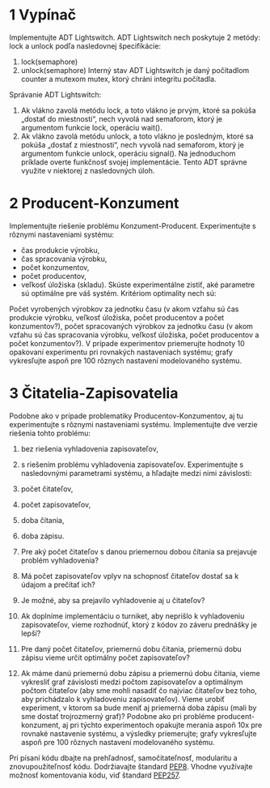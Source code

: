 # 1 Vypínač

Implementujte ADT Lightswitch. ADT Lightswitch nech poskytuje 2 metódy: lock a unlock podľa nasledovnej špecifikácie:

1. lock(semaphore)
2. unlock(semaphore)
Interný stav ADT Lightswitch je daný počítadlom counter a mutexom mutex, ktorý chráni integritu počítadla.

Správanie ADT Lightswitch:

1. Ak vlákno zavolá metódu lock, a toto vlákno je prvým, ktoré sa pokúša „dostať do miestnosti“, nech vyvolá nad semaforom, ktorý je argumentom funkcie lock, operáciu wait().
2. Ak vlákno zavolá metódu unlock, a toto vlákno je posledným, ktoré sa pokúša „dostať z miestnosti“, nech vyvolá nad semaforom, ktorý je argumentom funkcie unlock, operáciu signal().
Na jednoduchom príklade overte funkčnosť svojej implementácie. Tento ADT správne využite v niektorej z nasledovných úloh.

# 2 Producent-Konzument
 

Implementujte riešenie problému Konzument-Producent. Experimentujte s rôznymi nastaveniami systému:

- čas produkcie výrobku,
- čas spracovania výrobku,
- počet konzumentov,
- počet producentov,
- veľkosť úložiska (skladu).
Skúste experimentálne zistiť, aké parametre sú optimálne pre váš systém. Kritériom optimality nech sú:

Počet vyrobených výrobkov za jednotku času (v akom vzťahu sú čas produkcie výrobku, veľkosť úložiska, počet producentov a počet konzumentov?),
počet spracovaných výrobkov za jednotku času (v akom vzťahu sú čas spracovania výrobku, veľkosť úložiska, počet producentov a počet konzumentov?).
V prípade experimentov priemerujte hodnoty 10 opakovaní experimentu pri rovnakých nastaveniach systému; grafy vykresľujte aspoň pre 100 rôznych nastavení modelovaného systému.

# 3 Čitatelia-Zapisovatelia
 
Podobne ako v prípade problematiky Producentov-Konzumentov, aj tu experimentujte s rôznymi nastaveniami systému. Implementujte dve verzie riešenia tohto problému:

1. bez riešenia vyhladovenia zapisovateľov,
2. s riešením problému vyhladovenia zapisovateľov.
Experimentujte s nasledovnými parametrami systému, a hľadajte medzi nimi závislosti:

1. počet čitateľov,
2. počet zapisovateľov,
3. doba čítania,
4. doba zápisu.
5. Pre aký počet čitateľov s danou priemernou dobou čítania sa prejavuje problém vyhladovenia?
6. Má počet zapisovateľov vplyv na schopnosť čitateľov dostať sa k údajom a prečítať ich?
7. Je možné, aby sa prejavilo vyhladovenie aj u čitateľov?
8. Ak doplníme implementáciu o turniket, aby neprišlo k vyhladoveniu zapisovateľov, vieme rozhodnúť, ktorý z kódov zo záveru prednášky je lepší?
9. Pre daný počet čitateľov, priemernú dobu čítania, priemernú dobu zápisu vieme určit optimálny počet zapisovateľov?
10. Ak máme danú priemernú dobu zápisu a priemernú dobu čítania, vieme vykresliť graf závislosti medzi počtom zapisovateľov a optimálnym počtom čitateľov (aby sme mohli nasadiť čo najviac čitateľov bez toho, aby prichádzalo k vyhladoveniu zapisovateľov). Vieme urobiť experiment, v ktorom sa bude meniť aj priemerná doba zápisu (mali by sme dostať trojrozmerný graf)?
Podobne ako pri probléme producent-konzument, aj pri týchto experimentoch opakujte merania aspoň 10x pre rovnaké nastavenie systému, a výsledky priemerujte; grafy vykresľujte aspoň pre 100 rôznych nastavení modelovaného systému.

Pri písaní kódu dbajte na prehľadnosť, samočitateľnosť, modularitu a znovupoužiteľnosť kódu. Dodržiavajte štandard [PEP8](https://www.python.org/dev/peps/pep-0008/). Vhodne využívajte možnosť komentovania kódu, viď štandard [PEP257](https://www.python.org/dev/peps/pep-0257/).
